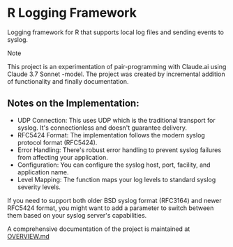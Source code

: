 # R Logging Framework

Logging framework for R that supports local log files and sending events to syslog.

> [!NOTE]
> This project is an experimentation of pair-programming with Claude.ai using Claude 3.7 Sonnet -model. The project was created by incremental addition of functionality and finally documentation.

## Notes on the Implementation:

* UDP Connection: This uses UDP which is the traditional transport for syslog. It's connectionless and doesn't guarantee delivery.
* RFC5424 Format: The implementation follows the modern syslog protocol format (RFC5424).
* Error Handling: There's robust error handling to prevent syslog failures from affecting your application.
* Configuration: You can configure the syslog host, port, facility, and application name.
* Level Mapping: The function maps your log levels to standard syslog severity levels.

If you need to support both older BSD syslog format (RFC3164) and newer RFC5424 format, you might want to add a parameter to switch between them based on your syslog server's capabilities.

A comprehensive documentation of the project is maintained at [OVERVIEW.md](OVERVIEW.md)


